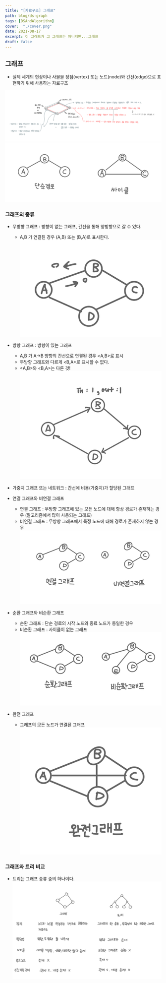 ```yaml
---
title: "[자료구조] 그래프"
path: blog/ds-graph
tags: [DSAndAlgorithm]
cover:  "./cover.png"
date: 2021-08-17
excerpt: 이 그래프가 그 그래프는 아니지만...그래프
draft: false
---
```


## 그래프 

* 실제 세계의 현상이나 사물을 정점(vertex) 또는 노드(node)와 간선(edge)으로 표현하기 위해 사용하는 자료구조

![](./graph.jpeg)
![](./simplepath-cycle.jpeg)

### 그래프의 종류 
* 무방향 그래프 : 방향이 없는 그래프, 간선을 통해 양방향으로 갈 수 있다. 
    * A,B 가 연결된 경우 (A,B) 또는 (B,A)로 표시한다.
    ![](./noneDirection.jpeg)

* 방향 그래프 : 방향이 있는 그래프 
    * A,B 가 A->B 뱡향의 간선으로 연결된 경우 <A,B>로 표시 
    * 무방향 그래프와 다르게 <B,A>로 표시할 수 없다.
    * <A,B>와 <B,A>는 다른 것!
    ![](./direction.jpeg)

* 가중치 그래프 또는 네트워크 : 간선에 비용(가중치)가 할당된 그래프 
* 연결 그래프와 비연결 그래프 
    * 연결 그래프 : 무방향 그래프에 있는 모든 노드에 대해 항상 경로가 존재하는 경우 (알고리즘에서 많이 사용되는 그래프)
    * 비연결 그래프 : 무방향 그래프에서 특정 노드에 대해 경로가 존재하지 않는 경우 
    ![](./connect-nonconnect.jpeg)
* 순환 그래프와 비순환 그래프 
    * 순환 그래프 : 단순 경로의 시작 노드와 종료 노드가 동일한 경우 
    * 비순환 그래프 : 사이클이 없는 그래프 
    ![](./cycle-noncycle.jpeg)
* 완전 그래프 
    * 그래프의 모든 노드가 연결된 그래프
    ![](./complete-graph.jpeg)

### 그래프와 트리 비교 

* 트리는 그래프 종류 중의 하나이다.
![](./graph-tree.jpeg)